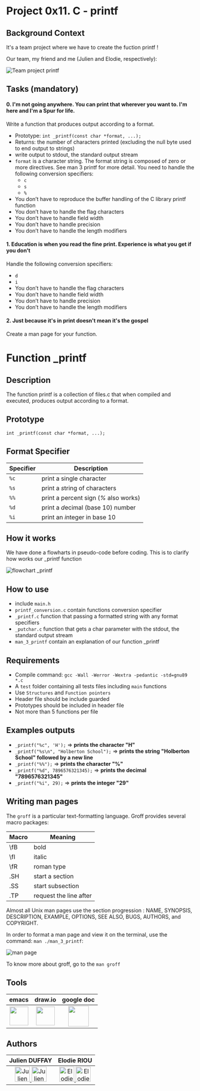 # Project 0x11. C - printf

## Background Context

It's a team project where we have to create the fuction printf !

Our team, my friend and me (Julien and Elodie, respectively):

![Team project printf](./pictures/happy_printf.png)

## Tasks (mandatory)

#### 0. I'm not going anywhere. You can print that wherever you want to. I'm here and I'm a Spur for life.

Write a function that produces output according to a format.

* Prototype: `int _printf(const char *format, ...);`
* Returns: the number of characters printed (excluding the null byte used to end output to strings)
* write output to stdout, the standard output stream
* `format` is a character string. The format string is composed of zero or more directives. See man 3 printf for more detail. You need to handle the following conversion specifiers:
  * `c`
  * `s`
  * `%`
* You don’t have to reproduce the buffer handling of the C library printf function
* You don’t have to handle the flag characters
* You don’t have to handle field width
* You don’t have to handle precision
* You don’t have to handle the length modifiers

#### 1. Education is when you read the fine print. Experience is what you get if you don't

Handle the following conversion specifiers:
* `d`
* `i`
* You don’t have to handle the flag characters
* You don’t have to handle field width
* You don’t have to handle precision
* You don’t have to handle the length modifiers

#### 2. Just because it's in print doesn't mean it's the gospel

Create a man page for your function.

# Function _printf

## Description

The function printf is a collection of files.c that when compiled and executed, produces output according to a format.

## Prototype

`int _printf(const char *format, ...);`

## Format Specifier

| Specifier | Description
| --- | --- |
| `%c` | print a single *c*haracter |
| `%s` | print a *s*tring of characters |
| `%%` | print a percent sign (*\%* also works) |
| `%d` | print a *d*ecimal (base 10) number |
| `%i` | print an *i*nteger in base 10 |

## How it works

We have done a flowharts in pseudo-code before coding. This is to clarify how works our _printf function

![flowchart _printf](./pictures/flowcharts_printf.png)

## How to use

* include `main.h`
* `printf_conversion.c` contain functions conversion specifier
* `_printf.c` function that passing a formatted string with any format specifiers
* `_putchar.c` function that gets a char parameter with the stdout, the standard output stream
* `man_3_printf` contain an explanation of our function _printf

###

## Requirements

* Compile command: `gcc -Wall -Werror -Wextra -pedantic -std=gnu89 *.c`
* A `test` folder containing all tests files including `main` functions
* Use `Structures` and `Function pointers`
* Header file should be include guarded
* Prototypes should be included in header file
* Not more than 5 functions per file

## Examples outputs

* `_printf("%c", 'H');` => __prints the character "H"__
* `_printf("%s\n", "Holberton School");` => __prints the string "Holberton School" followed by a new line__
* `_printf("%%");` => __prints the character "%"__
* `_printf("%d", 7896576321345);` => __prints the decimal "7896576321345"__
* `_printf("%i", 29);` => __prints the integer "29"__

## Writing man pages

The `groff` is a particular text-formatting language. Groff provides several macro packages:

| Macro | Meaning |
| --- | --- |
| \fB | bold |
| \fI | italic |
| \fR | roman type |
| .SH | start a section |
| .SS | start subsection |
| .TP | request the line after |

Almost all Unix man pages use the section progression : NAME, SYNOPSIS, DESCRIPTION, EXAMPLE, OPTIONS, SEE ALSO, BUGS, AUTHORS, and COPYRIGHT.

In order to format a man page and view it on the terminal, use the command: `man ./man_3_printf`:

![man page](./pictures/man_page.png)

To know more about groff, go to the `man groff`

## Tools

| emacs | draw.io | google doc |
|:---:|:---:|:---:|
| <img width="50" height="50" src=./pictures/logo_emacs.png> | <img width ="50" height="50" src=./pictures/logo_drawio.png> | <img width="55" height="55" src=./pictures/logo_google_doc.png> |

## Authors

| Julien DUFFAY | Elodie RIOU |
|:---:|:---:|
|<a href="https://www.linkedin.com/in/julien-duffay-206822a5/"> <img alt="Julien DUFFAY Linkedin" width="40px" src=./pictures/logo_linkedin.png> <a href="https://github.com/julien3641"> <img alt="Julien DUFFAY Github" width="40px" src=./pictures/logo_github.png> | <a href="https://www.linkedin.com/in/%C3%A9lodie-riou-41a43aa8/"> <img alt="Elodie RIOU Linkedin" width="40px" src=./pictures/logo_linkedin.png> <a href="https://github.com/elodieriou"> <img alt="Elodie RIOU Github" width="40px" src=./pictures/logo_github.png> |

